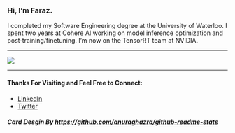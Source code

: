### Hi, I’m Faraz.

I completed my Software Engineering degree at the University of Waterloo. I spent two years at Cohere AI working on model inference optimization and post‑training/finetuning. I’m now on the TensorRT team at NVIDIA.

---

<a href="https://github.com/anuraghazra/github-readme-stats">
  <img align="center" src="https://github-readme-stats.vercel.app/api?username=farazkh80&include_all_commits=true&count_private=true&show_icons=true&theme=radical&title_color='#42ddf5'&text_color='#55de4e'&icon_color='#c45a73'" />
</a> 
 
 ---
 
 #### Thanks For Visiting and Feel Free to Connect:
 - [LinkedIn](https://www.linkedin.com/in/farazkh80/)
 - [Twitter](https://twitter.com/farazdotai)

##### Card Desgin By https://github.com/anuraghazra/github-readme-stats

